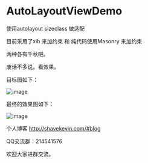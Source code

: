 # AutoLayoutViewDemo
使用autolayout  sizeclass 做适配  

目前采用了xib 来加约束 和 纯代码使用Masonry 来加约束

两种各有千秋吧。

废话不多说。看效果。

目标图如下：

![image](https://github.com/shaveKevin/AutoLayoutViewDemo/blob/master/TargetView.png)

最终的效果图如下：

![image](https://github.com/shaveKevin/AutoLayoutViewDemo/blob/master/ShowView.gif)





个人博客 http://shavekevin.com/#blog

QQ交流群：214541576 

欢迎大家进群交流。
